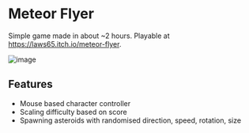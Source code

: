 # Meteor Flyer
Simple game made in about ~2 hours. Playable at https://laws65.itch.io/meteor-flyer.

![image](https://github.com/user-attachments/assets/f7203839-5b82-49e2-a4f2-37a528ddddf4)

## Features
- Mouse based character controller
- Scaling difficulty based on score
- Spawning asteroids with randomised direction, speed, rotation, size

